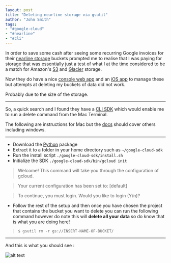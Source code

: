 ```yaml
---
layout: post
title: "Deleting nearline storage via gsutil"
author: "John Smith"
tags:
- "#google-cloud"
- "#nearline"
- "#cli"
---
```


In order to save some cash after seeing some recurring Google invoices for their [nearline storage](https://cloud.google.com/storage/docs/storage-classes) buckets prompted me to realise that I was paying for storage that was essentially just a test of what I at the time considered to be a match for Amazon's [S3](https://aws.amazon.com/s3/) and [Glacier](https://aws.amazon.com/glacier/) storage. 

Now they do have a nice [console web app](https://console.cloud.google.com/) and an [iOS app](https://itunes.apple.com/us/app/google-cloud-console/id1005120814?mt=8) to manage these but attempts at deleting my buckets of data did not work. 

Probably due to the size of the storage. 

---

So, a quick search and I found they have a [CLI SDK](https://cloud.google.com/sdk/docs/) which would enable me to run a delete command from the Mac Terminal.

The following are instructions for Mac but the [docs](https://cloud.google.com/sdk/docs/) should cover others including windows. 

---

* Download the [Python](https://dl.google.com/dl/cloudsdk/channels/rapid/downloads/google-cloud-sdk-116.0.0-darwin-x86_64.tar.gz) package 
* Extract it to a folder in your home directory such as  `~/google-cloud-sdk`  
* Run the install script `./google-cloud-sdk/install.sh`
* Initialize the SDK `./google-cloud-sdk/bin/gcloud init`

>Welcome! This command will take you through the configuration of gcloud.
 
>Your current configuration has been set to: [default]
 
>To continue, you must login. Would you like to login (Y/n)?


* Follow the rest of the setup and then once you have chosen the project that contains the bucket you want to delete you can run the following command however do note this will **delete all your data** so do know that is what you are doing here! 

>  `$ gsutil rm -r gs://INSERT-NAME-OF-BUCKET/`


---

And this is what you should see : 

![alt text](http://static.solrevdev.com.s3.amazonaws.com/blog/gsutil.gif_1.gif "gsutil deleting a bucket")







